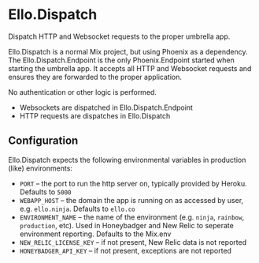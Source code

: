 # Ello.Dispatch

Dispatch HTTP and Websocket requests to the proper umbrella app.

Ello.Dispatch is a normal Mix project, but using Phoenix as a dependency. The
Ello.Dispatch.Endpoint is the only Phoenix.Endpoint started when starting the
umbrella app. It accepts all HTTP and Websocket requests and ensures they are
forwarded to the proper application.

No authentication or other logic is performed.

- Websockets are dispatched in Ello.Dispatch.Endpoint
- HTTP requests are dispatches in Ello.Dispatch

## Configuration

Ello.Dispatch expects the following environmental variables in production (like)
environments:

- `PORT` – the port to run the http server on, typically provided by Heroku.
  Defaults to `5000`
- `WEBAPP_HOST` – the domain the app is running on as accessed by user, e.g.
  `ello.ninja`. Defaults to `ello.co`
- `ENVIRONMENT_NAME` – the name of the environment (e.g. `ninja`, `rainbow`,
  `production`, etc). Used in Honeybadger and New Relic to seperate environment
  reporting. Defaults to the Mix.env
- `NEW_RELIC_LICENSE_KEY` – if not present, New Relic data is not reported
- `HONEYBADGER_API_KEY` – if not present, exceptions are not reported
